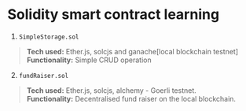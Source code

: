 # Solidity smart contract learning
1. ``SimpleStorage.sol``
>**Tech used:** Ether.js, solcjs and ganache[local blockchain testnet]  
**Functionality:** Simple CRUD operation

2. ``fundRaiser.sol`` 
>**Tech used:** Ether.js, solcjs, alchemy - Goerli testnet.  
**Functionality:** Decentralised fund raiser on the local blockchain. 
